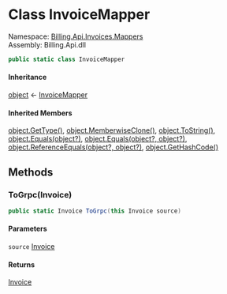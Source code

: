 # <a id="Billing_Api_Invoices_Mappers_InvoiceMapper"></a> Class InvoiceMapper

Namespace: [Billing.Api.Invoices.Mappers](Billing.Api.Invoices.Mappers.md)  
Assembly: Billing.Api.dll  

```csharp
public static class InvoiceMapper
```

#### Inheritance

[object](https://learn.microsoft.com/dotnet/api/system.object) ← 
[InvoiceMapper](Billing.Api.Invoices.Mappers.InvoiceMapper.md)

#### Inherited Members

[object.GetType\(\)](https://learn.microsoft.com/dotnet/api/system.object.gettype), 
[object.MemberwiseClone\(\)](https://learn.microsoft.com/dotnet/api/system.object.memberwiseclone), 
[object.ToString\(\)](https://learn.microsoft.com/dotnet/api/system.object.tostring), 
[object.Equals\(object?\)](https://learn.microsoft.com/dotnet/api/system.object.equals\#system\-object\-equals\(system\-object\)), 
[object.Equals\(object?, object?\)](https://learn.microsoft.com/dotnet/api/system.object.equals\#system\-object\-equals\(system\-object\-system\-object\)), 
[object.ReferenceEquals\(object?, object?\)](https://learn.microsoft.com/dotnet/api/system.object.referenceequals), 
[object.GetHashCode\(\)](https://learn.microsoft.com/dotnet/api/system.object.gethashcode)

## Methods

### <a id="Billing_Api_Invoices_Mappers_InvoiceMapper_ToGrpc_Billing_Invoices_Contracts_Models_Invoice_"></a> ToGrpc\(Invoice\)

```csharp
public static Invoice ToGrpc(this Invoice source)
```

#### Parameters

`source` [Invoice](https://github.com/vgmello/momentum\-sample/blob/0b2e226d00660d6f2b9ea7a033ba4926f0678942/src/Billing/Invoices/Contracts/Models/Invoice.cs)

#### Returns

 [Invoice](Billing.Invoices.Grpc.Models.Invoice.md)

